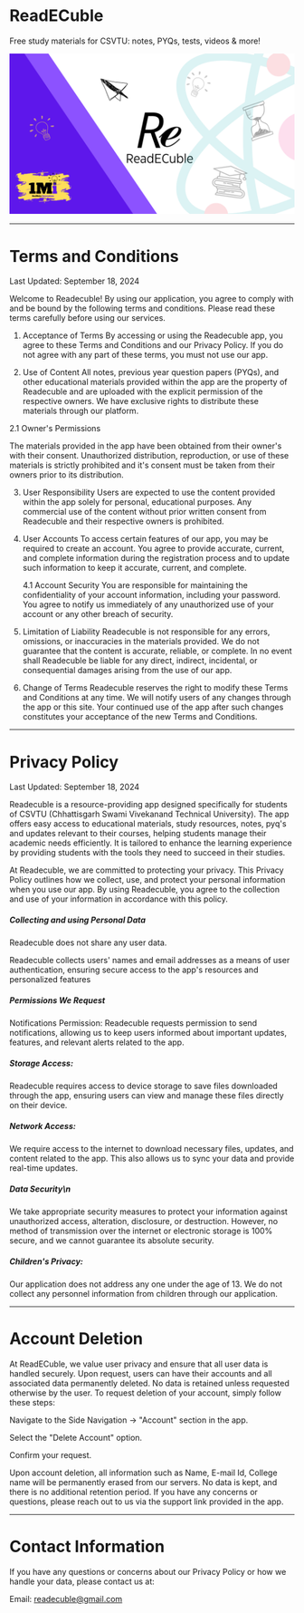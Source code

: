 # ReadECuble
Free study materials for CSVTU: notes, PYQs, tests, videos &amp; more!

![ReadECuble_banner](docs/favicon_io/ReadECuble_header_theReturn.png)

---

# Terms and Conditions
Last Updated: September 18, 2024 

Welcome to Readecuble! By using our application, you agree to comply with and be bound by the following terms and conditions. Please read these terms carefully before using our services. 

1. Acceptance of Terms 
By accessing or using the Readecuble app, you agree to these Terms and Conditions and our Privacy Policy. If you do not agree with any part of these terms, you must not use our app. 

2. Use of Content 
All notes, previous year question papers (PYQs), and other educational materials provided within the app are the property of Readecuble and are uploaded with the explicit permission of the respective owners. We have exclusive rights to distribute these materials through our platform. 

2.1 Owner's Permissions 

The materials provided in the app have been obtained from their owner's with their consent. Unauthorized distribution, reproduction, or use of these materials is strictly prohibited and it's consent must be taken from their owners prior to its distribution.

3. User Responsibility
Users are expected to use the content provided within the app solely for personal, educational purposes. Any commercial use of the content without prior written consent from Readecuble and their respective owners is prohibited. 

4. User Accounts 
To access certain features of our app, you may be required to create an account. You agree to provide accurate, current, and complete information during the registration process and to update such information to keep it accurate, current, and complete. 

   4.1 Account Security
   You are responsible for maintaining the confidentiality of your account information, including your password. You agree to notify us immediately of any unauthorized use of your account or any other breach of security. 

5. Limitation of Liability 
Readecuble is not responsible for any errors, omissions, or inaccuracies in the materials provided. We do not guarantee that the content is accurate, reliable, or complete. In no event shall Readecuble be liable for any direct, indirect, incidental, or consequential damages arising from the use of our app. 

6. Change of Terms
Readecuble reserves the right to modify these Terms and Conditions at any time. We will notify users of any changes through the app or this site. Your continued use of the app after such changes constitutes your acceptance of the new Terms and Conditions. 
---
# Privacy Policy
Last Updated: September 18, 2024

Readecuble is a resource-providing app designed specifically for students of CSVTU (Chhattisgarh Swami Vivekanand Technical University). The app offers easy access to educational materials, study resources, notes, pyq's and updates relevant to their courses, helping students manage their academic needs efficiently. It is tailored to enhance the learning experience by providing students with the tools they need to succeed in their studies. 

At Readecuble, we are committed to protecting your privacy. This Privacy Policy outlines how we collect, use, and protect your personal information when you use our app. By using Readecuble, you agree to the collection and use of your information in accordance with this policy. 

##### Collecting and using Personal Data
Readecuble does not share any user data.

Readecuble collects users' names and email addresses as a means of user authentication, ensuring secure access to the app's resources and personalized features 

##### Permissions We Request 
Notifications Permission: Readecuble requests permission to send notifications, allowing us to keep users informed about important updates, features, and relevant alerts related to the app. 

##### Storage Access: 
Readecuble requires access to device storage to save files downloaded through the app, ensuring users can view and manage these files directly on their device. 

##### Network Access: 
We require access to the internet to download necessary files, updates, and content related to the app. This also allows us to sync your data and provide real-time updates. 


##### Data Security\n
We take appropriate security measures to protect your information against unauthorized access, alteration, disclosure, or destruction. However, no method of transmission over the internet or electronic storage is 100% secure, and we cannot guarantee its absolute security. 

##### Children's Privacy:
Our application does not address any one under the age of 13. We do not collect any personnel information from children through our application.

---

# Account Deletion
At ReadECuble, we value user privacy and ensure that all user data is handled securely. Upon request, users can have their accounts and all associated data permanently deleted. No data is retained unless requested otherwise by the user. To request deletion of your account, simply follow these steps:

Navigate to the Side Navigation -> "Account" section in the app.

Select the "Delete Account" option.

Confirm your request.

Upon account deletion, all information such as Name, E-mail Id, College name will be permanently erased from our servers. No data is kept, and there is no additional retention period. If you have any concerns or questions, please reach out to us via the support link provided in the app.

---
# Contact Information
If you have any questions or concerns about our Privacy Policy or how we handle your data, please contact us at:

Email: readecuble@gmail.com
